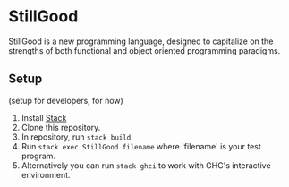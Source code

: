 # StillGood

StillGood is a new programming language, designed to capitalize on the strengths of both functional and object oriented programming paradigms.

## Setup

(setup for developers, for now)

1. Install [Stack](https://docs.haskellstack.org/en/stable/README/)
2. Clone this repository.
3. In repository, run `stack build`.
4. Run `stack exec StillGood filename` where 'filename' is your test program.
5. Alternatively you can run `stack ghci` to work with GHC's interactive environment.